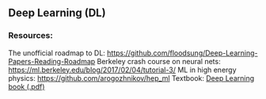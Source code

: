 ## Deep Learning (DL)

### Resources:
The unofficial roadmap to DL: https://github.com/floodsung/Deep-Learning-Papers-Reading-Roadmap
Berkeley crash course on neural nets: https://ml.berkeley.edu/blog/2017/02/04/tutorial-3/
ML in high energy physics: https://github.com/arogozhnikov/hep_ml
Textbook: [Deep Learning book (.pdf)](https://github.com/jtbuch/applied-statistics-reading-group/blob/master/deep%20learning/deeplearningbook.pdf)
